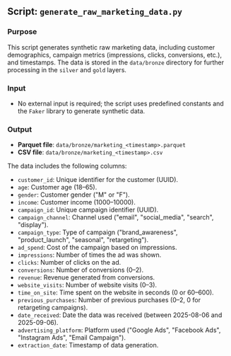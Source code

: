 ## Script: `generate_raw_marketing_data.py`

### Purpose
This script generates synthetic raw marketing data, including customer demographics, campaign metrics (impressions, clicks, conversions, etc.), and timestamps. The data is stored in the `data/bronze` directory for further processing in the `silver` and `gold` layers.

### Input
- No external input is required; the script uses predefined constants and the `Faker` library to generate synthetic data.

### Output
- **Parquet file**: `data/bronze/marketing_<timestamp>.parquet`
- **CSV file**: `data/bronze/marketing_<timestamp>.csv`

The data includes the following columns:
- `customer_id`: Unique identifier for the customer (UUID).
- `age`: Customer age (18–65).
- `gender`: Customer gender ("M" or "F").
- `income`: Customer income (1000–10000).
- `campaign_id`: Unique campaign identifier (UUID).
- `campaign_channel`: Channel used ("email", "social_media", "search", "display").
- `campaign_type`: Type of campaign ("brand_awareness", "product_launch", "seasonal", "retargeting").
- `ad_spend`: Cost of the campaign based on impressions.
- `impressions`: Number of times the ad was shown.
- `clicks`: Number of clicks on the ad.
- `conversions`: Number of conversions (0–2).
- `revenue`: Revenue generated from conversions.
- `website_visits`: Number of website visits (0–3).
- `time_on_site`: Time spent on the website in seconds (0 or 60–600).
- `previous_purchases`: Number of previous purchases (0–2, 0 for retargeting campaigns).
- `date_received`: Date the data was received (between 2025-08-06 and 2025-09-06).
- `advertising_platform`: Platform used ("Google Ads", "Facebook Ads", "Instagram Ads", "Email Campaign").
- `extraction_date`: Timestamp of data generation.